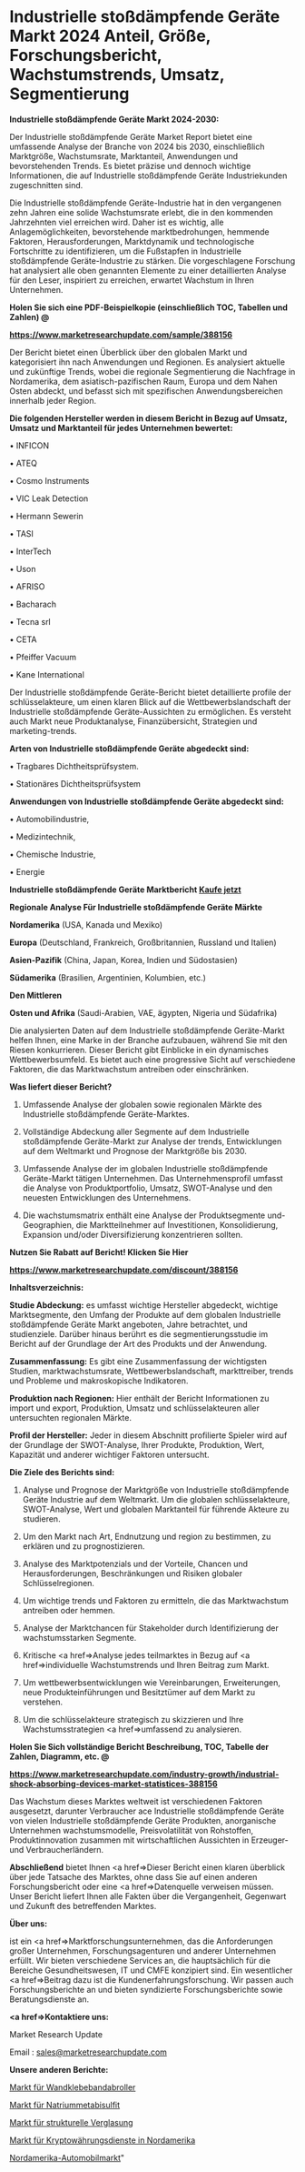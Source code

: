 # Industrielle stoßdämpfende Geräte Markt 2024 Anteil, Größe, Forschungsbericht, Wachstumstrends, Umsatz, Segmentierung

<strong>Industrielle stoßdämpfende Geräte Markt 2024-2030:</strong>

Der Industrielle stoßdämpfende Geräte Market Report bietet eine umfassende Analyse der Branche von 2024 bis 2030, einschließlich Marktgröße, Wachstumsrate, Marktanteil, Anwendungen und bevorstehenden Trends. Es bietet präzise und dennoch wichtige Informationen, die auf Industrielle stoßdämpfende Geräte Industriekunden zugeschnitten sind.

Die Industrielle stoßdämpfende Geräte-Industrie hat in den vergangenen zehn Jahren eine solide Wachstumsrate erlebt, die in den kommenden Jahrzehnten viel erreichen wird. Daher ist es wichtig, alle Anlagemöglichkeiten, bevorstehende marktbedrohungen, hemmende Faktoren, Herausforderungen, Marktdynamik und technologische Fortschritte zu identifizieren, um die Fußstapfen in Industrielle stoßdämpfende Geräte-Industrie zu stärken. Die vorgeschlagene Forschung hat analysiert alle oben genannten Elemente zu einer detaillierten Analyse für den Leser, inspiriert zu erreichen, erwartet Wachstum in Ihren Unternehmen.



<strong>Holen Sie sich eine PDF-Beispielkopie (einschließlich TOC, Tabellen und Zahlen) @
</strong>

<strong><a href=https://www.marketresearchupdate.com/sample/388156>

<strong>https://www.marketresearchupdate.com/sample/388156</u></font></a></strong></strong>

Der Bericht bietet einen Überblick über den globalen Markt und kategorisiert ihn nach Anwendungen und Regionen. Es analysiert aktuelle und zukünftige Trends, wobei die regionale Segmentierung die Nachfrage in Nordamerika, dem asiatisch-pazifischen Raum, Europa und dem Nahen Osten abdeckt, und befasst sich mit spezifischen Anwendungsbereichen innerhalb jeder Region.



<strong>Die folgenden Hersteller werden in diesem Bericht in Bezug auf Umsatz, Umsatz und Marktanteil für jedes Unternehmen bewertet:</strong>

• INFICON

• ATEQ

• Cosmo Instruments

• VIC Leak Detection

• Hermann Sewerin

• TASI

• InterTech

• Uson

• AFRISO

• Bacharach

• Tecna srl

• CETA

• Pfeiffer Vacuum

• Kane International

Der Industrielle stoßdämpfende Geräte-Bericht bietet detaillierte profile der schlüsselakteure, um einen klaren Blick auf die Wettbewerbslandschaft der Industrielle stoßdämpfende Geräte-Aussichten zu ermöglichen. Es versteht auch Markt neue Produktanalyse, Finanzübersicht, Strategien und marketing-trends.



<strong>Arten von Industrielle stoßdämpfende Geräte abgedeckt sind:</strong>

• Tragbares Dichtheitsprüfsystem.

• Stationäres Dichtheitsprüfsystem



<strong>Anwendungen von Industrielle stoßdämpfende Geräte abgedeckt sind:</strong>

• Automobilindustrie,

• Medizintechnik,

• Chemische Industrie,

• Energie



<strong>Industrielle stoßdämpfende Geräte Marktbericht <a href=https://www.marketresearchupdate.com/buynow/388156>Kaufe jetzt</a></strong>



<strong>Regionale Analyse Für Industrielle stoßdämpfende Geräte Märkte</strong>



<strong>Nordamerika</strong> (USA, Kanada und Mexiko)



<strong>Europa</strong> (Deutschland, Frankreich, Großbritannien, Russland und Italien)



<strong>Asien-Pazifik</strong> (China, Japan, Korea, Indien und Südostasien)



<strong>Südamerika</strong> (Brasilien, Argentinien, Kolumbien, etc.)



<strong>Den Mittleren</strong> 

<strong>Osten und Afrika</strong> (Saudi-Arabien, VAE, ägypten, Nigeria und Südafrika)

Die analysierten Daten auf dem Industrielle stoßdämpfende Geräte-Markt helfen Ihnen, eine Marke in der Branche aufzubauen, während Sie mit den Riesen konkurrieren. Dieser Bericht gibt Einblicke in ein dynamisches Wettbewerbsumfeld. Es bietet auch eine progressive Sicht auf verschiedene Faktoren, die das Marktwachstum antreiben oder einschränken.



<strong>Was liefert dieser Bericht?</strong>

1. Umfassende Analyse der globalen sowie regionalen Märkte des Industrielle stoßdämpfende Geräte-Marktes.

2. Vollständige Abdeckung aller Segmente auf dem Industrielle stoßdämpfende Geräte-Markt zur Analyse der trends, Entwicklungen auf dem Weltmarkt und Prognose der Marktgröße bis 2030.

3. Umfassende Analyse der im globalen Industrielle stoßdämpfende Geräte-Markt tätigen Unternehmen. Das Unternehmensprofil umfasst die Analyse von Produktportfolio, Umsatz, SWOT-Analyse und den neuesten Entwicklungen des Unternehmens.

4. Die wachstumsmatrix enthält eine Analyse der Produktsegmente und-Geographien, die Marktteilnehmer auf Investitionen, Konsolidierung, Expansion und/oder Diversifizierung konzentrieren sollten.



<strong>Nutzen Sie Rabatt auf Bericht! Klicken Sie Hier
</strong>

<strong><a href=https://www.marketresearchupdate.com/discount/388156>https://www.marketresearchupdate.com/discount/388156</b></u></font></strong></a>



<strong>Inhaltsverzeichnis:</strong>



<strong>Studie Abdeckung:</strong> es umfasst wichtige Hersteller abgedeckt, wichtige Marktsegmente, den Umfang der Produkte auf dem globalen Industrielle stoßdämpfende Geräte Markt angeboten, Jahre betrachtet, und studienziele. Darüber hinaus berührt es die segmentierungsstudie im Bericht auf der Grundlage der Art des Produkts und der Anwendung.



<strong>Zusammenfassung:</strong> Es gibt eine Zusammenfassung der wichtigsten Studien, marktwachstumsrate, Wettbewerbslandschaft, markttreiber, trends und Probleme und makroskopische Indikatoren.



<strong>Produktion nach Regionen:</strong> Hier enthält der Bericht Informationen zu import und export, Produktion, Umsatz und schlüsselakteuren aller untersuchten regionalen Märkte.



<strong>Profil der Hersteller:</strong> Jeder in diesem Abschnitt profilierte Spieler wird auf der Grundlage der SWOT-Analyse, Ihrer Produkte, Produktion, Wert, Kapazität und anderer wichtiger Faktoren untersucht.



<strong>Die Ziele des Berichts sind:</strong>

1) Analyse und Prognose der Marktgröße von Industrielle stoßdämpfende Geräte Industrie auf dem Weltmarkt.
Um die globalen schlüsselakteure, SWOT-Analyse, Wert und globalen Marktanteil für führende Akteure zu studieren.

2) Um den Markt nach Art, Endnutzung und region zu bestimmen, zu erklären und zu prognostizieren.

3) Analyse des Marktpotenzials und der Vorteile, Chancen und Herausforderungen, Beschränkungen und Risiken globaler Schlüsselregionen.

4) Um wichtige trends und Faktoren zu ermitteln, die das Marktwachstum antreiben oder hemmen.

5) Analyse der Marktchancen für Stakeholder durch Identifizierung der wachstumsstarken Segmente.

6) Kritische <a href=>Analyse</a> jedes teilmarktes in Bezug auf <a href=>individuelle</a> Wachstumstrends und Ihren Beitrag zum Markt.

7) Um wettbewerbsentwicklungen wie Vereinbarungen, Erweiterungen, neue Produkteinführungen und Besitztümer auf dem Markt zu verstehen.

8) Um die schlüsselakteure strategisch zu skizzieren und Ihre Wachstumsstrategien <a href=>umfassend</a> zu analysieren.



<strong>Holen Sie Sich vollständige Bericht Beschreibung, TOC, Tabelle der Zahlen, Diagramm, etc. @ </strong>

<strong><a href=https://www.marketresearchupdate.com/industry-growth/industrial-shock-absorbing-devices-market-statistices-388156>https://www.marketresearchupdate.com/industry-growth/industrial-shock-absorbing-devices-market-statistices-388156</a></font></strong>

Das Wachstum dieses Marktes weltweit ist verschiedenen Faktoren ausgesetzt, darunter Verbraucher ace Industrielle stoßdämpfende Geräte von vielen Industrielle stoßdämpfende Geräte Produkten, anorganische Unternehmen wachstumsmodelle, Preisvolatilität von Rohstoffen, Produktinnovation zusammen mit wirtschaftlichen Aussichten in Erzeuger-und Verbraucherländern.



<strong>Abschließend</strong> bietet Ihnen <a href=>Dieser</a> Bericht einen klaren überblick über jede Tatsache des Marktes, ohne dass Sie auf einen anderen Forschungsbericht oder eine <a href=>Datenquelle</a> verweisen müssen. Unser Bericht liefert Ihnen alle Fakten über die Vergangenheit, Gegenwart und Zukunft des betreffenden Marktes.



<strong>Über uns:</strong>

 ist ein <a href=>Marktfors</a>chungsunternehmen, das die Anforderungen großer Unternehmen, Forschungsagenturen und anderer Unternehmen erfüllt. Wir bieten verschiedene Services an, die hauptsächlich für die Bereiche Gesundheitswesen, IT und CMFE konzipiert sind. Ein wesentlicher <a href=>Beitrag</a> dazu ist die Kundenerfahrungsforschung. Wir passen auch Forschungsberichte an und bieten syndizierte Forschungsberichte sowie Beratungsdienste an.



<strong><a href=>Kontaktiere uns:</a></strong>

Market Research Update

Email : sales@marketresearchupdate.com



<strong>Unsere anderen Berichte:</strong>

<a href=https://www.linkedin.com/pulse/wall-mount-tape-dispenser-market-2023-challenges-business>Markt für Wandklebebandabroller</a>

<a href=https://www.linkedin.com/pulse/sodium-metabisulfite-market-report-2023-top-company-trends>Markt für Natriummetabisulfit</a>

<a href=https://www.linkedin.com/pulse/structural-glazing-market-size-emerging-trends>Markt für strukturelle Verglasung</a>

<a href=https://www.linkedin.com/pulse/north-america-cryptocurrency-services-market-1f>Markt für Kryptowährungsdienste in Nordamerika</a>

<a href=https://www.linkedin.com/pulse/north-america-automotive-market-2023-xmqdf/>Nordamerika-Automobilmarkt</a>"
